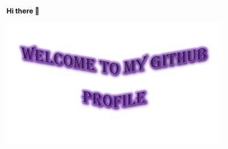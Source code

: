 ### Hi there 👋
<div align="center">
  <img src="https://github.com/StellaOli/StellaOli/blob/main/Img/WelcomeOficial.jpg" style="max-width: 100%;" alt="Welcome to my Github Profile" />
</div>
<!--
**StellaOli/StellaOli** is a ✨ _special_ ✨ repository because its `README.md` (this file) appears on your GitHub profile.

Here are some ideas to get you started:

- 🔭 I’m currently working on ...
- 🌱 I’m currently learning ...
- 👯 I’m looking to collaborate on ...
- 🤔 I’m looking for help with ...
- 💬 Ask me about ...
- 📫 How to reach me: ...
- 😄 Pronouns: ...
- ⚡ Fun fact: ...
-->
